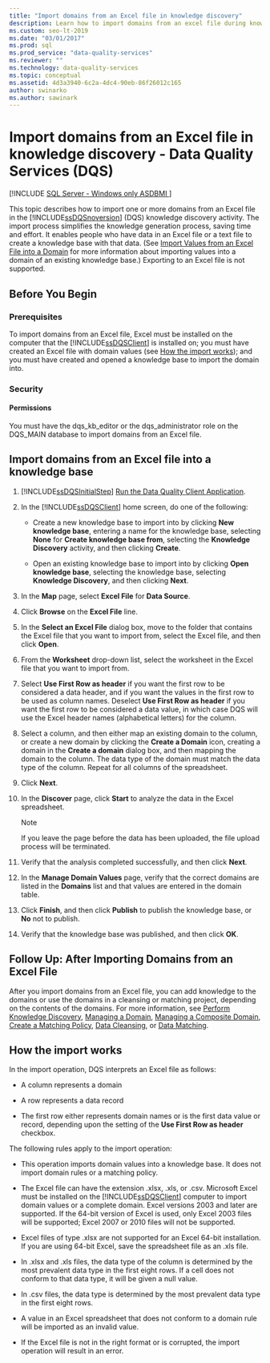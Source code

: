 ```yaml
---
title: "Import domains from an Excel file in knowledge discovery"
description: Learn how to import domains from an excel file during knowledge discovery for SQL Server Data Quality Services (DQS)
ms.custom: seo-lt-2019
ms.date: "03/01/2017"
ms.prod: sql
ms.prod_service: "data-quality-services"
ms.reviewer: ""
ms.technology: data-quality-services
ms.topic: conceptual
ms.assetid: 4d3a3940-6c2a-4dc4-90eb-86f26012c165
author: swinarko
ms.author: sawinark
---
```

# Import domains from an Excel file in knowledge discovery - Data Quality Services (DQS)

[!INCLUDE [SQL Server - Windows only ASDBMI  ](../../includes/sql-windows-only-asdbmi.md)]

  This topic describes how to import one or more domains from an Excel file in the [!INCLUDE[ssDQSnoversion](../includes/ssdqsnoversion-md.md)] (DQS) knowledge discovery activity. The import process simplifies the knowledge generation process, saving time and effort. It enables people who have data in an Excel file or a text file to create a knowledge base with that data. (See [Import Values from an Excel File into a Domain](../data-quality-services/import-values-from-an-excel-file-into-a-domain.md) for more information about importing values into a domain of an existing knowledge base.) Exporting to an Excel file is not supported.  
  
##  <a name="BeforeYouBegin"></a> Before You Begin  
  
###  <a name="Prerequisites"></a> Prerequisites  
 To import domains from an Excel file, Excel must be installed on the computer that the [!INCLUDE[ssDQSClient](../includes/ssdqsclient-md.md)] is installed on; you must have created an Excel file with domain values (see [How the import works](#How)); and you must have created and opened a knowledge base to import the domain into.  
  
###  <a name="Security"></a> Security  
  
####  <a name="Permissions"></a> Permissions  
 You must have the dqs_kb_editor or the dqs_administrator role on the DQS_MAIN database to import domains from an Excel file.  
  
##  <a name="Import"></a> Import domains from an Excel file into a knowledge base  
  
1.  [!INCLUDE[ssDQSInitialStep](../includes/ssdqsinitialstep-md.md)] [Run the Data Quality Client Application](../data-quality-services/run-the-data-quality-client-application.md).  
  
2.  In the [!INCLUDE[ssDQSClient](../includes/ssdqsclient-md.md)] home screen, do one of the following:  
  
    -   Create a new knowledge base to import into by clicking **New knowledge base**, entering a name for the knowledge base, selecting **None** for **Create knowledge base from**, selecting the **Knowledge Discovery** activity, and then clicking **Create**.  
  
    -   Open an existing knowledge base to import into by clicking **Open knowledge base**, selecting the knowledge base, selecting **Knowledge Discovery**, and then clicking **Next**.  
  
3.  In the **Map** page, select **Excel File** for **Data Source**.  
  
4.  Click **Browse** on the **Excel File** line.  
  
5.  In the **Select an Excel File** dialog box, move to the folder that contains the Excel file that you want to import from, select the Excel file, and then click **Open**.  
  
6.  From the **Worksheet** drop-down list, select the worksheet in the Excel file that you want to import from.  
  
7.  Select **Use First Row as header** if you want the first row to be considered a data header, and if you want the values in the first row to be used as column names. Deselect **Use First Row as header** if you want the first row to be considered a data value, in which case DQS will use the Excel header names (alphabetical letters) for the column.  
  
8.  Select a column, and then either map an existing domain to the column, or create a new domain by clicking the **Create a Domain** icon, creating a domain in the **Create a domain** dialog box, and then mapping the domain to the column. The data type of the domain must match the data type of the column. Repeat for all columns of the spreadsheet.  
  
9. Click **Next**.  
  
10. In the **Discover** page, click **Start** to analyze the data in the Excel spreadsheet.  
  
    > [!NOTE]  
    >  If you leave the page before the data has been uploaded, the file upload process will be terminated.  
  
11. Verify that the analysis completed successfully, and then click **Next**.  
  
12. In the **Manage Domain Values** page, verify that the correct domains are listed in the **Domains** list and that values are entered in the domain table.  
  
13. Click **Finish**, and then click **Publish** to publish the knowledge base, or **No** not to publish.  
  
14. Verify that the knowledge base was published, and then click **OK**.  
  
##  <a name="FollowUp"></a> Follow Up: After Importing Domains from an Excel File  
 After you import domains from an Excel file, you can add knowledge to the domains or use the domains in a cleansing or matching project, depending on the contents of the domains. For more information, see [Perform Knowledge Discovery](../data-quality-services/perform-knowledge-discovery.md), [Managing a Domain](../data-quality-services/managing-a-domain.md), [Managing a Composite Domain](../data-quality-services/managing-a-composite-domain.md), [Create a Matching Policy](../data-quality-services/create-a-matching-policy.md), [Data Cleansing](../data-quality-services/data-cleansing.md), or [Data Matching](../data-quality-services/data-matching.md).  
  
##  <a name="How"></a> How the import works  
 In the import operation, DQS interprets an Excel file as follows:  
  
-   A column represents a domain  
  
-   A row represents a data record  
  
-   The first row either represents domain names or is the first data value or record, depending upon the setting of the **Use First Row as header** checkbox.  
  
 The following rules apply to the import operation:  
  
-   This operation imports domain values into a knowledge base. It does not import domain rules or a matching policy.  
  
-   The Excel file can have the extension .xlsx, .xls, or .csv. Microsoft Excel must be installed on the [!INCLUDE[ssDQSClient](../includes/ssdqsclient-md.md)] computer to import domain values or a complete domain. Excel versions 2003 and later are supported. If the 64-bit version of Excel is used, only Excel 2003 files will be supported; Excel 2007 or 2010 files will not be supported.  
  
-   Excel files of type .xlsx are not supported for an Excel 64-bit installation. If you are using 64-bit Excel, save the spreadsheet file as an .xls file.  
  
-   In .xlsx and .xls files, the data type of the column is determined by the most prevalent data type in the first eight rows. If a cell does not conform to that data type, it will be given a null value.  
  
-   In .csv files, the data type is determined by the most prevalent data type in the first eight rows.  
  
-   A value in an Excel spreadsheet that does not conform to a domain rule will be imported as an invalid value.  
  
-   If the Excel file is not in the right format or is corrupted, the import operation will result in an error.  
  
  
